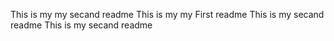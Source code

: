 This is my my secand readme 
This is my my First readme 
This is my secand readme
This is my secand readme
